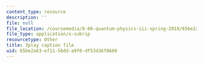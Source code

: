 ```yaml
---
content_type: resource
description: ''
file: null
file_location: /coursemedia/8-06-quantum-physics-iii-spring-2018/65be2a63ef1156dda9f0df53d36f8609_Kk7cc15gWF8.srt
file_type: application/x-subrip
resourcetype: Other
title: 3play caption file
uid: 65be2a63-ef11-56dd-a9f0-df53d36f8609
---
```

